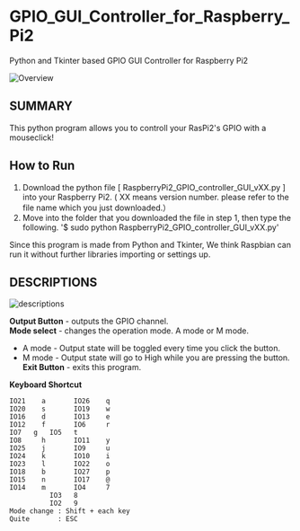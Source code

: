 # GPIO_GUI_Controller_for_Raspberry_Pi2
Python and Tkinter based GPIO GUI Controller for Raspberry Pi2


![Overview](http://livedoor.blogimg.jp/tonkatsutornado/imgs/6/e/6e4e5df8.png)

## SUMMARY 
This python program allows you to controll your RasPi2's GPIO with a mouseclick! 

## How to Run
1. Download the python file [ RaspberryPi2_GPIO_controller_GUI_vXX.py ] into your Raspberry Pi2. ( XX means version number. please refer to the file name which you just downloaded.）
2. Move into the folder that you downloaded the file in step 1, then type the following.
'$ sudo python RaspberryPi2_GPIO_controller_GUI_vXX.py'

Since this program is made from Python and Tkinter, We think Raspbian can run it without further  libraries importing or settings up.

## DESCRIPTIONS
![descriptions](http://livedoor.blogimg.jp/tonkatsutornado/imgs/a/2/a28e0163.png)

**Output Button** - outputs the GPIO channel.  
**Mode select**  - changes the operation mode. A mode or M mode.  
  * A mode - Output state will be toggled every time you click the button.
  * M mode - Output state will go to High while you are pressing the button.  
**Exit Button** - exits this program.  

**Keyboard Shortcut**  

    IO21	a		IO26	q  
    IO20	s		IO19	w  
    IO16	d		IO13	e  
    IO12	f		IO6		r  
    IO7   g   IO5   t
    IO8 	h		IO11	y  
    IO25	j		IO9		u  
    IO24	k		IO10	i  
    IO23	l		IO22	o	  	
    IO18	b		IO27	p  
    IO15	n		IO17	@  
    IO14	m		IO4		7  
              IO3   8  
              IO2   9	  
    Mode change : Shift + each key  
    Quite       : ESC  




